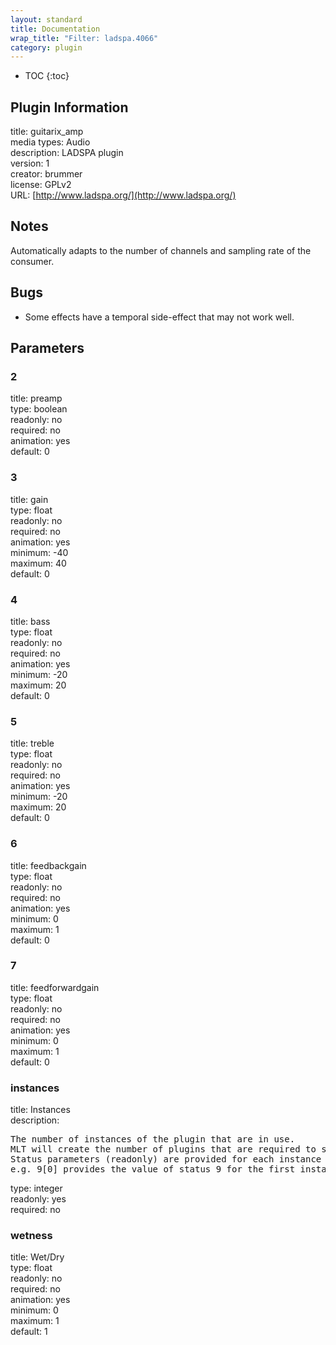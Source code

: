 ```yaml
---
layout: standard
title: Documentation
wrap_title: "Filter: ladspa.4066"
category: plugin
---
```

* TOC
{:toc}

## Plugin Information

title: guitarix_amp  
media types:
Audio  
description: LADSPA plugin  
version: 1  
creator: brummer  
license: GPLv2  
URL: [http://www.ladspa.org/](http://www.ladspa.org/)  

## Notes

Automatically adapts to the number of channels and sampling rate of the consumer.

## Bugs

* Some effects have a temporal side-effect that may not work well.


## Parameters

### 2

title: preamp    
type: boolean  
readonly: no  
required: no  
animation: yes  
default: 0  

### 3

title: gain    
type: float  
readonly: no  
required: no  
animation: yes  
minimum: -40  
maximum: 40  
default: 0  

### 4

title: bass    
type: float  
readonly: no  
required: no  
animation: yes  
minimum: -20  
maximum: 20  
default: 0  

### 5

title: treble    
type: float  
readonly: no  
required: no  
animation: yes  
minimum: -20  
maximum: 20  
default: 0  

### 6

title: feedbackgain    
type: float  
readonly: no  
required: no  
animation: yes  
minimum: 0  
maximum: 1  
default: 0  

### 7

title: feedforwardgain    
type: float  
readonly: no  
required: no  
animation: yes  
minimum: 0  
maximum: 1  
default: 0  

### instances

title: Instances    
description:
<pre>
The number of instances of the plugin that are in use.
MLT will create the number of plugins that are required to support the number of audio channels.
Status parameters (readonly) are provided for each instance and are accessed by specifying the instance number after the identifier (starting at zero).
e.g. 9[0] provides the value of status 9 for the first instance.
</pre>
type: integer  
readonly: yes  
required: no  

### wetness

title: Wet/Dry    
type: float  
readonly: no  
required: no  
animation: yes  
minimum: 0  
maximum: 1  
default: 1  

